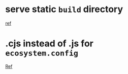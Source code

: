 ---
---

# serve static `build` directory
[ref](https://pm2.keymetrics.io/docs/usage/expose/)

# .cjs instead of .js for `ecosystem.config`
[Ref](https://stackoverflow.com/questions/70450332/run-pm2-with-es-modules)
